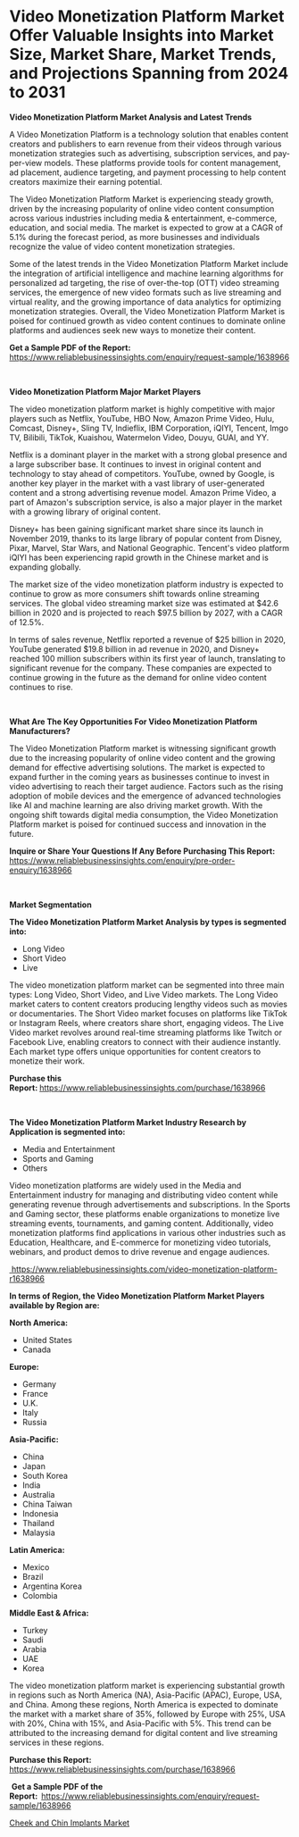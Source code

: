 <p><h1>Video Monetization Platform Market Offer Valuable Insights into Market Size, Market Share, Market Trends, and Projections Spanning from 2024 to 2031</h1></p><p><strong>Video Monetization Platform Market Analysis and Latest Trends</strong></p>
<p><p>A Video Monetization Platform is a technology solution that enables content creators and publishers to earn revenue from their videos through various monetization strategies such as advertising, subscription services, and pay-per-view models. These platforms provide tools for content management, ad placement, audience targeting, and payment processing to help content creators maximize their earning potential.</p><p>The Video Monetization Platform Market is experiencing steady growth, driven by the increasing popularity of online video content consumption across various industries including media & entertainment, e-commerce, education, and social media. The market is expected to grow at a CAGR of 5.1% during the forecast period, as more businesses and individuals recognize the value of video content monetization strategies.</p><p>Some of the latest trends in the Video Monetization Platform Market include the integration of artificial intelligence and machine learning algorithms for personalized ad targeting, the rise of over-the-top (OTT) video streaming services, the emergence of new video formats such as live streaming and virtual reality, and the growing importance of data analytics for optimizing monetization strategies. Overall, the Video Monetization Platform Market is poised for continued growth as video content continues to dominate online platforms and audiences seek new ways to monetize their content.</p></p>
<p><strong>Get a Sample PDF of the Report:&nbsp;</strong> <a href="https://www.reliablebusinessinsights.com/enquiry/request-sample/1638966">https://www.reliablebusinessinsights.com/enquiry/request-sample/1638966</a></p>
<p>&nbsp;</p>
<p><strong>Video Monetization Platform Major Market Players</strong></p>
<p><p>The video monetization platform market is highly competitive with major players such as Netflix, YouTube, HBO Now, Amazon Prime Video, Hulu, Comcast, Disney+, Sling TV, Indieflix, IBM Corporation, iQIYI, Tencent, Imgo TV, Bilibili, TikTok, Kuaishou, Watermelon Video, Douyu, GUAI, and YY.</p><p>Netflix is a dominant player in the market with a strong global presence and a large subscriber base. It continues to invest in original content and technology to stay ahead of competitors. YouTube, owned by Google, is another key player in the market with a vast library of user-generated content and a strong advertising revenue model. Amazon Prime Video, a part of Amazon's subscription service, is also a major player in the market with a growing library of original content.</p><p>Disney+ has been gaining significant market share since its launch in November 2019, thanks to its large library of popular content from Disney, Pixar, Marvel, Star Wars, and National Geographic. Tencent's video platform iQIYI has been experiencing rapid growth in the Chinese market and is expanding globally.</p><p>The market size of the video monetization platform industry is expected to continue to grow as more consumers shift towards online streaming services. The global video streaming market size was estimated at $42.6 billion in 2020 and is projected to reach $97.5 billion by 2027, with a CAGR of 12.5%.</p><p>In terms of sales revenue, Netflix reported a revenue of $25 billion in 2020, YouTube generated $19.8 billion in ad revenue in 2020, and Disney+ reached 100 million subscribers within its first year of launch, translating to significant revenue for the company. These companies are expected to continue growing in the future as the demand for online video content continues to rise.</p></p>
<p>&nbsp;</p>
<p><strong>What Are The Key Opportunities For Video Monetization Platform Manufacturers?</strong></p>
<p><p>The Video Monetization Platform market is witnessing significant growth due to the increasing popularity of online video content and the growing demand for effective advertising solutions. The market is expected to expand further in the coming years as businesses continue to invest in video advertising to reach their target audience. Factors such as the rising adoption of mobile devices and the emergence of advanced technologies like AI and machine learning are also driving market growth. With the ongoing shift towards digital media consumption, the Video Monetization Platform market is poised for continued success and innovation in the future.</p></p>
<p><strong>Inquire or Share Your Questions If Any Before Purchasing This Report:</strong> <a href="https://www.reliablebusinessinsights.com/enquiry/pre-order-enquiry/1638966">https://www.reliablebusinessinsights.com/enquiry/pre-order-enquiry/1638966</a></p>
<p>&nbsp;</p>
<p><strong>Market Segmentation</strong></p>
<p><strong>The Video Monetization Platform Market Analysis by types is segmented into:</strong></p>
<p><ul><li>Long Video</li><li>Short Video</li><li>Live</li></ul></p>
<p><p>The video monetization platform market can be segmented into three main types: Long Video, Short Video, and Live Video markets. The Long Video market caters to content creators producing lengthy videos such as movies or documentaries. The Short Video market focuses on platforms like TikTok or Instagram Reels, where creators share short, engaging videos. The Live Video market revolves around real-time streaming platforms like Twitch or Facebook Live, enabling creators to connect with their audience instantly. Each market type offers unique opportunities for content creators to monetize their work.</p></p>
<p><strong>Purchase this Report:&nbsp;</strong><a href="https://www.reliablebusinessinsights.com/purchase/1638966">https://www.reliablebusinessinsights.com/purchase/1638966</a></p>
<p>&nbsp;</p>
<p><strong>The Video Monetization Platform Market Industry Research by Application is segmented into:</strong></p>
<p><ul><li>Media and Entertainment</li><li>Sports and Gaming</li><li>Others</li></ul></p>
<p><p>Video monetization platforms are widely used in the Media and Entertainment industry for managing and distributing video content while generating revenue through advertisements and subscriptions. In the Sports and Gaming sector, these platforms enable organizations to monetize live streaming events, tournaments, and gaming content. Additionally, video monetization platforms find applications in various other industries such as Education, Healthcare, and E-commerce for monetizing video tutorials, webinars, and product demos to drive revenue and engage audiences.</p></p>
<p><a href="https://www.reliablebusinessinsights.com/video-monetization-platform-r1638966">&nbsp;https://www.reliablebusinessinsights.com/video-monetization-platform-r1638966</a></p>
<p><strong>In terms of Region, the Video Monetization Platform Market Players available by Region are:</strong></p>
<p>
    <p> <strong> North America: </strong>
        <ul>
            <li>United States</li>
            <li>Canada</li>
        </ul>
        </p> 
    <p> <strong> Europe: </strong>
        <ul>
            <li>Germany</li>
            <li>France</li>
            <li>U.K.</li>
            <li>Italy</li>
            <li>Russia</li>
        </ul>
        </p> 
    <p> <strong> Asia-Pacific: </strong>
        <ul>
            <li>China</li>
            <li>Japan</li>
            <li>South Korea</li>
            <li>India</li>
            <li>Australia</li>
            <li>China Taiwan</li>
            <li>Indonesia</li>
            <li>Thailand</li>
            <li>Malaysia</li>
        </ul>
        </p> 
    <p> <strong> Latin America: </strong>
        <ul>
            <li>Mexico</li>
            <li>Brazil</li>
            <li>Argentina Korea</li>
            <li>Colombia</li>
        </ul>
        </p> 
    <p> <strong> Middle East & Africa: </strong>
        <ul>
            <li>Turkey</li>
            <li>Saudi</li>
            <li>Arabia</li>
            <li>UAE</li>
            <li>Korea</li>
        </ul>
    </p>
    </p>
<p><p>The video monetization platform market is experiencing substantial growth in regions such as North America (NA), Asia-Pacific (APAC), Europe, USA, and China. Among these regions, North America is expected to dominate the market with a market share of 35%, followed by Europe with 25%, USA with 20%, China with 15%, and Asia-Pacific with 5%. This trend can be attributed to the increasing demand for digital content and live streaming services in these regions.</p></p>
<p><strong>Purchase this Report: </strong><a href="https://www.reliablebusinessinsights.com/purchase/1638966">https://www.reliablebusinessinsights.com/purchase/1638966</a></p>
<p>&nbsp;<strong>Get a Sample PDF of the Report:&nbsp;&nbsp;</strong><a href="https://www.reliablebusinessinsights.com/enquiry/request-sample/1638966">https://www.reliablebusinessinsights.com/enquiry/request-sample/1638966</a></p>
<p><strong></strong></p>
<p><p><a href="https://view.publitas.com/reportprime-1/global-cheek-and-chin-implants-market-sector-types-applications-market-player-strategies-regional-growth-insights-and-future-projections-2024-2031/">Cheek and Chin Implants Market</a></p></p>